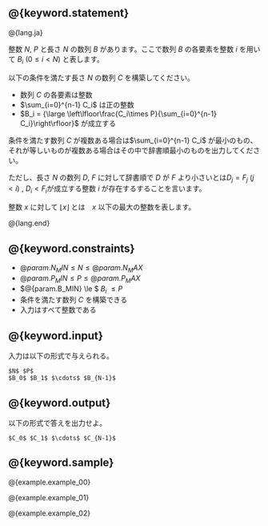 ## @{keyword.statement}

@{lang.ja}

整数 $N$, $P$  と長さ $N$ の数列 $B$ があります。ここで数列 $B$ の各要素を整数 $i$ を用いて $B_i \ (0 \le i \lt N)$ と表します。

以下の条件を満たす長さ $N$ の数列 $C$ を構築してください。

- 数列 $C$ の各要素は整数
- $\sum_{i=0}^{n-1} C_i$ は正の整数
- $B_i = {\large \left\lfloor\frac{C_i\times P}{\sum_{i=0}^{n-1} C_i}\right\rfloor}$ が成立する

条件を満たす数列 $C$ が複数ある場合は$\sum_{i=0}^{n-1} C_i$ が最小のもの、それが等しいものが複数ある場合はその中で辞書順最小のものを出力してください。

ただし、長さ $N$ の数列 $D$, $F$ に対して辞書順で $D$ が $F$ より小さいとは$D_j = F_j\ (j \lt i)$ , $D_i \lt F_i$が成立する整数 $i$ が存在するすることを言います。

整数 $x$ に対して $\lfloor x \rfloor$ とは　$x$ 以下の最大の整数を表します。

@{lang.end}
## @{keyword.constraints}

- $@{param.N_MIN} \le N \le @{param.N_MAX}$
- $@{param.P_MIN} \leq P \leq @{param.P_MAX}$
- $@{param.B_MIN} \le $ $B_i$ $\le P$
- 条件を満たす数列 $C$ を構築できる
- 入力はすべて整数である

## @{keyword.input}

入力は以下の形式で与えられる。

```
$N$ $P$
$B_0$ $B_1$ $\cdots$ $B_{N-1}$
```

## @{keyword.output}

以下の形式で答えを出力せよ。

```
$C_0$ $C_1$ $\cdots$ $C_{N-1}$
```

## @{keyword.sample}

@{example.example_00}

@{example.example_01}

@{example.example_02}
